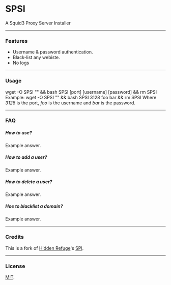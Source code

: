 # SPSI
A Squid3 Proxy Server Installer

---

### Features
* Username & password authentication.
* Black-list any webiste.
* No logs

---

### Usage
   wget -O SPSI "" && bash SPSI [port] [username] [password] && rm SPSI
Example:
   wget -O SPSI "" && bash SPSI 3128 foo bar && rm SPSI
Where *3128* is the port, *foo* is the username and *bar* is the password.

---

### FAQ
##### How to use?
Example answer.
##### How to add a user?
Example answer.
##### How to delete a user?
Example answer.
##### Hoe to blacklist a domain?
Example answer.

---

### Credits
This is a fork of [Hidden Refuge](http://google.com)'s [SPI](http://google.com).

---

### License
[MIT](http://google.com).
